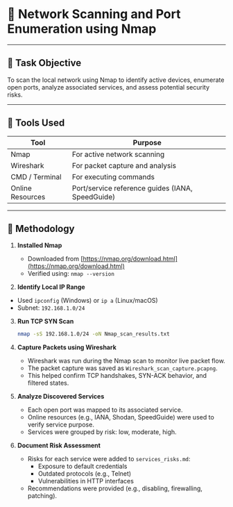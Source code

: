 # 📡 Network Scanning and Port Enumeration using Nmap


---

## 📝 Task Objective

To scan the local network using Nmap to identify active devices, enumerate open ports, analyze associated services, and assess potential security risks.

---

## 🧰 Tools Used


| Tool         | Purpose                          |
|--------------|----------------------------------|
| Nmap         | For active network scanning |
| Wireshark    | For packet capture and analysis        |
| CMD / Terminal  | For executing commands            |
| Online Resources  | Port/service reference guides (IANA, SpeedGuide)       |


---

## 🔧 Methodology

1. **Installed Nmap**
   - Downloaded from [https://nmap.org/download.html](https://nmap.org/download.html)
   - Verified using: `nmap --version`
  
2.  **Identify Local IP Range**
   - Used `ipconfig` (Windows) or `ip a` (Linux/macOS)
   - Subnet: `192.168.1.0/24`

3. **Run TCP SYN Scan**
   ```bash
   nmap -sS 192.168.1.0/24 -oN Nmap_scan_results.txt

4. **Capture Packets using Wireshark**
   - Wireshark was run during the Nmap scan to monitor live packet flow.
   - The packet capture was saved as `Wireshark_scan_capture.pcapng`.
   - This helped confirm TCP handshakes, SYN-ACK behavior, and filtered states.

5. **Analyze Discovered Services**
   - Each open port was mapped to its associated service.
   - Online resources (e.g., IANA, Shodan, SpeedGuide) were used to verify service purpose.
   - Services were grouped by risk: low, moderate, high.

6. **Document Risk Assessment**
   - Risks for each service were added to `services_risks.md`:
      - Exposure to default credentials
      - Outdated protocols (e.g., Telnet)
      - Vulnerabilities in HTTP interfaces
   - Recommendations were provided (e.g., disabling, firewalling, patching).
    
